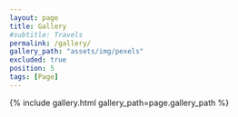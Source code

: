 ```yaml
---
layout: page
title: Gallery
#subtitle: Travels
permalink: /gallery/
gallery_path: "assets/img/pexels"
excluded: true
position: 5
tags: [Page]
---
```




{% include gallery.html gallery_path=page.gallery_path %}
